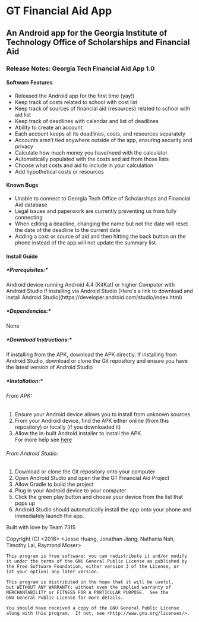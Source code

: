 <h1> GT Financial Aid App
<h2> An Android app for the Georgia Institute of Technology Office of Scholarships and Financial Aid </h2>

<h3> Release Notes: Georgia Tech Financial Aid App 1.0 </h3>

<h4> Software Features </h4>

* Released the Android app for the first time (yay!)
* Keep track of costs related to school with cost list
* Keep track of sources of financial aid (resources) related to school with aid list
* Keep track of deadlines with calendar and list of deadlines
* Ability to create an account
* Each account keeps all its deadlines, costs, and resources separately
* Accounts aren’t tied anywhere outside of the app, ensuring security and privacy
* Calculate how much money you have/need with the calculator
* Automatically populated with the costs and aid from those lists
* Choose what costs and aid to include in your calculation
* Add hypothetical costs or resources

<h4> Known Bugs </h4>

* Unable to connect to Georgia Tech Office of Scholarships and Financial Aid database
* Legal issues and paperwork are currently preventing us from fully connecting
* When editing a deadline, changing the name but not the date will reset the date of the deadline to the current date
* Adding a cost or source of aid and then hitting the back button on the phone instead of the app will not update the summary list

<h4> Install Guide </h4>

<h5> *Prerequisites:* </h5>
Android device running Android 4.4 (KitKat) or higher
Computer with Android Studio if installing via Android Studio
[Here's a link to download and install Android Studio](https://developer.android.com/studio/index.html)

<h5> *Dependencies:* </h5>
None

<h5> *Download Instructions:* </h5>
If installing from the APK, download the APK directly.  
If installing from Android Studio, download or clone the Git repository and ensure you have the latest version of Android Studio

<h5>*Installation:* </h5>
 <h6> From APK:  </h6>
 
  1. Ensure your Android device allows you to install from unknown sources
  2. From your Android device, find the APK either online (from this repository) or locally (if you downloaded it)
  3. Allow the in-built Android installer to install the APK.  
  For more help see [here](https://www.wikihow.tech/Install-APK-Files-on-Android)
  
 <h6> From Android Studio:  </h6>
 
  1. Download or clone the Git repository onto your computer
  2. Open Android Studio and open the the GT Financial Aid Project
  3. Allow Gradle to build the project
  4. Plug in your Android device to your computer
  5. Click the green play button and choose your device from the list that pops up
  6. Android Studio should automatically install the app onto your phone and immediately launch the app.


Built with love by Team 7315

Copyright (C) <2018>  <Jesse Huang, Jonathan Jiang, Nathania Nah, Timothy Lai, Raymond Moser>

    This program is free software: you can redistribute it and/or modify
    it under the terms of the GNU General Public License as published by
    the Free Software Foundation, either version 3 of the License, or
    (at your option) any later version.

    This program is distributed in the hope that it will be useful,
    but WITHOUT ANY WARRANTY; without even the implied warranty of
    MERCHANTABILITY or FITNESS FOR A PARTICULAR PURPOSE.  See the
    GNU General Public License for more details.

    You should have received a copy of the GNU General Public License
    along with this program.  If not, see <http://www.gnu.org/licenses/>.
